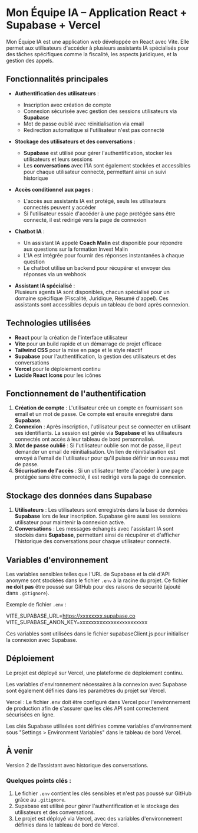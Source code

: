 # Mon Équipe IA – Application React + Supabase + Vercel

Mon Équipe IA est une application web développée en React avec Vite. Elle permet aux utilisateurs d'accéder à plusieurs assistants IA spécialisés pour des tâches spécifiques comme la fiscalité, les aspects juridiques, et la gestion des appels. 

## Fonctionnalités principales

- **Authentification des utilisateurs** :  
  - Inscription avec création de compte  
  - Connexion sécurisée avec gestion des sessions utilisateurs via **Supabase**  
  - Mot de passe oublié avec réinitialisation via email  
  - Redirection automatique si l'utilisateur n'est pas connecté  

- **Stockage des utilisateurs et des conversations** :
  - **Supabase** est utilisé pour gérer l'authentification, stocker les utilisateurs et leurs sessions
  - Les **conversations** avec l'IA sont également stockées et accessibles pour chaque utilisateur connecté, permettant ainsi un suivi historique

- **Accès conditionnel aux pages** :  
  - L'accès aux assistants IA est protégé, seuls les utilisateurs connectés peuvent y accéder
  - Si l'utilisateur essaie d'accéder à une page protégée sans être connecté, il est redirigé vers la page de connexion

- **Chatbot IA** :
  - Un assistant IA appelé **Coach Malin** est disponible pour répondre aux questions sur la formation Invest Malin
  - L'IA est intégrée pour fournir des réponses instantanées à chaque question
  - Le chatbot utilise un backend pour récupérer et envoyer des réponses via un webhook

- **Assistant IA spécialisé** :  
  Plusieurs agents IA sont disponibles, chacun spécialisé pour un domaine spécifique (Fiscalité, Juridique, Résumé d'appel). Ces assistants sont accessibles depuis un tableau de bord après connexion.

## Technologies utilisées

- **React** pour la création de l'interface utilisateur
- **Vite** pour un build rapide et un démarrage de projet efficace
- **Tailwind CSS** pour la mise en page et le style réactif
- **Supabase** pour l'authentification, la gestion des utilisateurs et des conversations
- **Vercel** pour le déploiement continu
- **Lucide React Icons** pour les icônes

## Fonctionnement de l'authentification

1. **Création de compte** : L'utilisateur crée un compte en fournissant son email et un mot de passe. Ce compte est ensuite enregistré dans **Supabase**.
2. **Connexion** : Après inscription, l'utilisateur peut se connecter en utilisant ses identifiants. La session est gérée via **Supabase** et les utilisateurs connectés ont accès à leur tableau de bord personnalisé.
3. **Mot de passe oublié** : Si l'utilisateur oublie son mot de passe, il peut demander un email de réinitialisation. Un lien de réinitialisation est envoyé à l'email de l'utilisateur pour qu'il puisse définir un nouveau mot de passe.
4. **Sécurisation de l'accès** : Si un utilisateur tente d'accéder à une page protégée sans être connecté, il est redirigé vers la page de connexion.

## Stockage des données dans Supabase

1. **Utilisateurs** : Les utilisateurs sont enregistrés dans la base de données **Supabase** lors de leur inscription. Supabase gère aussi les sessions utilisateur pour maintenir la connexion active.
2. **Conversations** : Les messages échangés avec l'assistant IA sont stockés dans **Supabase**, permettant ainsi de récupérer et d'afficher l'historique des conversations pour chaque utilisateur connecté.

## Variables d'environnement

Les variables sensibles telles que l'URL de Supabase et la clé d'API anonyme sont stockées dans le fichier `.env` à la racine du projet. Ce fichier **ne doit pas** être poussé sur GitHub pour des raisons de sécurité (ajouté dans `.gitignore`).

Exemple de fichier `.env` :

VITE_SUPABASE_URL=https://xxxxxxxx.supabase.co
VITE_SUPABASE_ANON_KEY=xxxxxxxxxxxxxxxxxxxxxxxx

Ces variables sont utilisées dans le fichier supabaseClient.js pour initialiser la connexion avec Supabase.

## Déploiement

Le projet est déployé sur Vercel, une plateforme de déploiement continu.

Les variables d'environnement nécessaires à la connexion avec Supabase sont également définies dans les paramètres du projet sur Vercel.

Vercel :
Le fichier .env doit être configuré dans Vercel pour l'environnement de production afin de s'assurer que les clés API sont correctement sécurisées en ligne.

Les clés Supabase utilisées sont définies comme variables d'environnement sous "Settings > Environment Variables" dans le tableau de bord Vercel.

## À venir

Version 2 de l’assistant avec historique des conversations.


### Quelques points clés :

1. Le fichier `.env` contient les clés sensibles et n'est pas poussé sur GitHub grâce au `.gitignore`.
2. Supabase est utilisé pour gérer l'authentification et le stockage des utilisateurs et des conversations.
3. Le projet est déployé via Vercel, avec des variables d'environnement définies dans le tableau de bord de Vercel.


